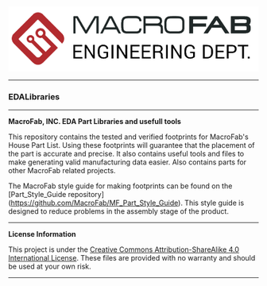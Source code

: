 ![MF_ED_Logo](MacroFab_ED_600px.png)
***
### EDALibraries
***
**MacroFab, INC. EDA Part Libraries and usefull tools**

This repository contains the tested and verified footprints for MacroFab's House Part List. Using these footprints will guarantee that the placement of the part is accurate and precise. It also contains useful tools and files to make generating valid manufacturing data easier. Also contains parts for other MacroFab related projects.

The MacroFab style guide for making footprints can be found on the [Part_Style_Guide repository] (https://github.com/MacroFab/MF_Part_Style_Guide). This style guide is designed to reduce problems in the assembly stage of the product.  

***
**License Information**

This project is under the [Creative Commons Attribution-ShareAlike 4.0 International License](LICENSE.md). These files are provided with no warranty and should be used at your own risk. 

***